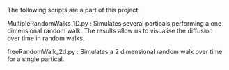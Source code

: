 The following scripts are a part of this project:

MultipleRandomWalks_1D.py : Simulates several particals performing a one dimensional random walk. The results allow us to visualise the diffusion over time in random walks.

freeRandomWalk_2d.py : Simulates a 2 dimensional random walk over time for a single partical. 

